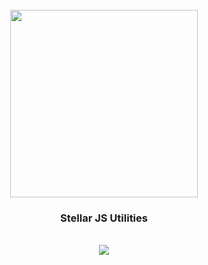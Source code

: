 <div align="center">
  <br/>
  <img src="https://res.cloudinary.com/stellaraf/image/upload/v1604277355/stellar-logo-gradient.svg" width="300" />
  <br/>
  <h3>Stellar JS Utilities</h3>
  <br/>
  <a href="https://github.com/stellaraf/utilities-js/actions/workflows/tests.yml">
    <img src="https://img.shields.io/github/actions/workflow/status/stellaraf/utilities-js/tests.yml?branch=main&color=%239100fa&event=push&style=for-the-badge" />
  </a>
  <br/>
  <br/>
</div>
